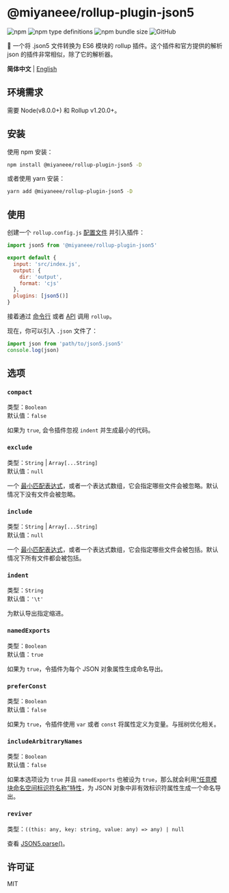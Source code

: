 # @miyaneee/rollup-plugin-json5

![npm](https://img.shields.io/npm/v/@miyaneee/rollup-plugin-json5?logo=npm&style=flat-square)
![npm type definitions](https://img.shields.io/npm/types/@miyaneee/rollup-plugin-json5?logo=typescript&style=flat-square)
![npm bundle size](https://img.shields.io/bundlephobia/min/@miyaneee/rollup-plugin-json5?logo=npm&style=flat-square)
![GitHub](https://img.shields.io/github/license/Miyaneee/rollup-plugin-json5?logo=github&style=flat-square)

🍣 一个将 .json5 文件转换为 ES6 模块的 rollup 插件。这个插件和官方提供的解析 json 的插件非常相似，除了它的解析器。

**简体中文** | [English](./README.md)

## 环境需求

需要 Node(v8.0.0+) 和 Rollup v1.20.0+。

## 安装

使用 npm 安装：

```bash
npm install @miyaneee/rollup-plugin-json5 -D
```

或者使用 yarn 安装：

```bash
yarn add @miyaneee/rollup-plugin-json5 -D
```

## 使用

创建一个 `rollup.config.js` [配置文件](https://www.rollupjs.com/guide/command-line-reference#%E9%85%8D%E7%BD%AE%E6%96%87%E4%BB%B6configuration-files) 并引入插件：

```js
import json5 from '@miyaneee/rollup-plugin-json5'

export default {
  input: 'src/index.js',
  output: {
    dir: 'output',
    format: 'cjs'
  },
  plugins: [json5()]
}
```

接着通过 [命令行](https://www.rollupjs.com/guide/command-line-reference) 或者 [API](https://www.rollupjs.com/guide/javascript-api) 调用 `rollup`。

现在，你可以引入 `.json` 文件了：

```js
import json from 'path/to/json5.json5'
console.log(json)
```

## 选项

### `compact`

类型：`Boolean`<br>
默认值：`false`

如果为 `true`, 会令插件忽视 `indent` 并生成最小的代码。

### `exclude`

类型：`String` | `Array[...String]`<br>
默认值：`null`

一个 [最小匹配表达式](https://github.com/isaacs/minimatch)，或者一个表达式数组，它会指定哪些文件会被忽略。默认情况下没有文件会被忽略。

### `include`

类型：`String` | `Array[...String]`<br>
默认值：`null`

一个 [最小匹配表达式](https://github.com/isaacs/minimatch)，或者一个表达式数组，它会指定哪些文件会被包括。默认情况下所有文件都会被包括。

### `indent`

类型：`String`<br>
默认值：`'\t'`

为默认导出指定缩进。

### `namedExports`

类型：`Boolean`<br>
默认值：`true`

如果为 `true`，令插件为每个 JSON 对象属性生成命名导出。

### `preferConst`

类型：`Boolean`<br>
默认值：`false`

如果为 `true`，令插件使用 `var` 或者 `const` 将属性定义为变量。与摇树优化相关。

### `includeArbitraryNames`

类型：`Boolean`<br>
默认值：`false`

如果本选项设为 `true` 并且 `namedExports` 也被设为 `true`，那么就会利用[“任意模块命名空间标识符名称”特性](https://github.com/tc39/ecma262/pull/2154)，为 JSON 对象中非有效标识符属性生成一个命名导出。

### `reviver`

类型：`((this: any, key: string, value: any) => any) | null`

查看 [JSON5.parse()](https://github.com/json5/json5#json5parse)。

## 许可证

MIT
